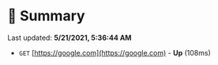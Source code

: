 # 📖 Summary
Last updated: **5/21/2021, 5:36:44 AM**

- `GET` [https://google.com](https://google.com) - **Up** (108ms)
